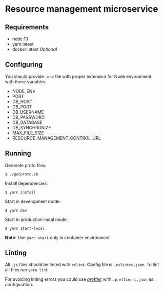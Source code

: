 # Resource management microservice

## Requirements

- node:13
- yarn:latest
- docker:latest *Optional*

## Configuring

You should provide `.env` file with proper extension for Node environment with these variables:

- NODE_ENV
- PORT
- DB_HOST
- DB_PORT
- DB_USERNAME
- DB_PASSWORD
- DB_DATABASE
- DB_SYNCHRONIZE
- MAX_FILE_SIZE
- RESOURCE_MANAGEMENT_CONTROL_URL

## Running

Generate proto files:

`$ ./genproto.sh`

Install dependencies:

`$ yarn install`

Start in development mode:

`$ yarn dev`

Start in production-local mode:

`$ yarn start-local`

**Note:** Use `yarn start` only in container environment

## Linting

All `.js` files should be linted with `eslint`. Config file is `.eslintrc.json`.
To lint all files run `yarn lint`

For avoiding linting errors you could use [*prettier*](http://prettier.io) with `.prettierrc.json` as configuration.
